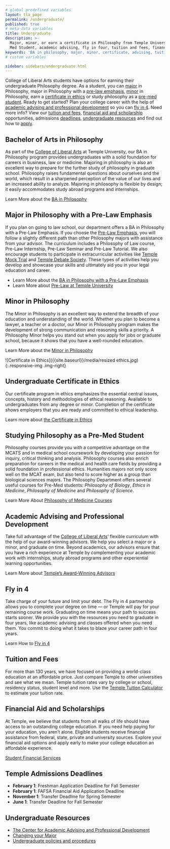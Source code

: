 ```yaml
---
# global predefined variables
layout: tla_page
permalink: /undergraduate/
published: true
# meta-data variables
title: Undergraduate
description: >-
  Major, minor, or earn a certificate in Philosophy from Temple University’s College of Liberal Arts. Learn more about studies as a Pre-
  Med Student, academic advising, fly in four, tuition and fees, financial aid and scholarship, deadlines, resources, and how to apply.
keywords: 'BA in philosophy, major, minor, certificate, advising, tuition, fly in four, scholarships, resources'  
# custom variables

sidebar: sidebars/undergraduate.html
---
```

College of Liberal Arts students have options for earning their undergraduate Philosophy degree. As a student, you can [major](#bachelor-of-arts-in-philosophy) in Philosophy, major in Philosophy with a [pre-law emphasis](#major-in-philosophy-with-a-pre-law-emphasis), [minor](#minor-in-philosophy) in Philosophy, earn a [certificate in ethics](#undergraduate-certificate-in-ethics) or study philosophy as a [pre-med student](#studying-philosophy-as-a-pre-med-student). Ready to get started? Plan your college career with the help of [academic advising and professional development](#academic-advising-and-professional-development) so you can [fly in 4](#fly-in-4). Need more info? View our [tuition and fees](#tuition-and-fees), [financial aid and scholarship](#financial-aid-and-scholarships) opportunities, admissions [deadlines](#temple-admissions-deadlines), [undergraduate resources](#undergraduate-resources) and find out how to [apply](#undergraduate-admissions).

## Bachelor of Arts in Philosophy 
As part of the [College of Liberal Arts](https://liberalarts.temple.edu/) at Temple University, our BA in Philosophy program provides undergraduates with a solid foundation for careers in business, law or medicine. Majoring in philosophy is also an excellent way to prepare for the further study of philosophy in graduate school. Philosophy raises fundamental questions about ourselves and the world, which result in a sharpened perception of the value of our lives and an increased ability to analyze. Majoring in philosophy is flexible by design; it easily accommodates study abroad programs and internships.

Learn More about the [BA in Philosophy](https://www.temple.edu/academics/degree-programs/philosophy-major-la-phil-ba)

## Major in Philosophy with a Pre-Law Emphasis
If you plan on going to law school, our department offers a BA in Philosophy with a Pre-Law Emphasis. If you choose the [Pre-Law Emphasis](http://www.cla.temple.edu/pre-law/), you will follow a slightly different path  than other Philosophy majors with assistance from your advisor. The curriculum includes a Philosophy of Law course, Pre-Law Internship, Pre-Law Seminar and Pre-Law Tutorial. We also encourage students to participate in extracurricular activities like [Temple Mock Trial](https://temple.campuslabs.com/engage/organization/TUMockTrial) and [Temple Debate Society](https://temple.campuslabs.com/engage/organization/templedebate). These types of activities help you develop and showcase your skills and ultimately aid you in your legal education and career.

- Learn More about the [BA in Philosophy with a Pre-Law Emphasis](https://www.temple.edu/academics/degree-programs/philosophy-major-la-phil-ba)
- Learn More about [Pre-Law at Temple University](http://cla.temple.edu/pre-law/undergraduate/)

## Minor in Philosophy
The Minor in Philosophy is an excellent way to extend the breadth of your education and understanding of the world. Whether you plan to become a lawyer, a teacher or a doctor, our Minor in Philosophy program makes the development of strong communication and reasoning skills a priority. A Philosophy Minor helps you stand out when you apply for jobs or graduate school, because it shows that you have a well-rounded education.

Learn More about the [Minor in Philosophy](http://bulletin.temple.edu/undergraduate/liberal-arts/philosophy/minor-philosophy/)

![Certificate in Ethics]({{site.baseurl}}/media/resized ethics.jpg){:.responsive-img .img-right}

## Undergraduate Certificate in Ethics
Our certificate program in ethics emphasizes the essential central issues, concepts, history and methodologies of ethical reasoning. Available to undergraduates from any degree or minor. Completion of the certificate shows employers that you are ready and committed to ethical leadership.

Learn more about [the Certificate in Ethics](https://www.temple.edu/academics/degree-programs/ethics-certificate-undergraduate-la-ethc-cert)

## Studying Philosophy as a Pre-Med Student
Philosophy courses provide you with a competitive advantage on the MCATS and in medical school coursework by developing your passion for inquiry, critical thinking and analysis. Philosophy courses also enrich preparation for careers in the medical and health care fields by providing a solid foundation in professional ethics. Humanities majors not only score well on the MCAT exam, but also tend to score higher as a group than biological sciences majors. The Philosophy Department offers several useful courses for Pre-Med students: _Philosophy of Biology_, _Ethics in Medicine_, _Philosophy of Medicine_ and _Philosophy of Science_.

Learn More About [Philosophy of Medicine Courses](http://develop.cla.temple.edu/philosophy/media/pre-med-philosophy.pdf)

## Academic Advising and Professional Development
Take full advantage of the [College of Liberal Arts](https://liberalarts.temple.edu/)’ flexible curriculum with the help of our award-winning advisors. We help you select a major or a minor, and graduate on time. Beyond academics, our advisors ensure that you have a rich experience at Temple by complementing your academic work with internships, study abroad programs and other experiential learning opportunities.

Learn More about [Temple’s Award-Winning Advisors](https://liberalarts.temple.edu/advising)

## Fly in 4
Take charge of your future and limit your debt. The Fly in 4 partnership allows you to complete your degree on time — or Temple will pay for your remaining course work. Graduating on time means your path to success starts sooner. We provide you with the resources you need to graduate in four years, like academic advising and classes offered when you need them. You commit to doing what it takes to blaze your career path in four years.

Learn How to [Fly in 4](http://fly.temple.edu/)

## Tuition and Fees
For more than 130 years, we have focused on providing a world-class education at an affordable price. Just compare Temple to other universities and see what we mean. Temple tuition rates vary by college or school, residency status, student level and more. Use the [Temple Tuition Calculator](https://bursar.temple.edu/tuition-and-fees/tuition-rates) to estimate your tuition rate.

## Financial Aid and Scholarships
At Temple, we believe that students from all walks of life should have access to an outstanding college education. If you need help paying for your education, you aren’t alone. Eligible students receive financial assistance from federal, state, private and university sources. Explore your financial aid options and apply early to make your college education an affordable experience.

[Student Financial Services](https://sfs.temple.edu/financial-aid-types)

## Temple Admissions Deadlines
- **February 1**: Freshman Application Deadline for Fall Semester
- **February 1**: FAFSA Financial Aid Application Deadline
- **November 1**: Transfer Deadline for Spring Semester
- **June 1**: Transfer Deadline for Fall Semester

## Undergraduate Resources
- [The Center for Academic Advising and Professional Development](https://liberalarts.temple.edu/advising)
- [Changing your Major](https://www.cla.temple.edu/academic-advising/policies-and-procedures/)
- [Undergraduate policies and procedures](http://bulletin.temple.edu/undergraduate/academic-policies/)
